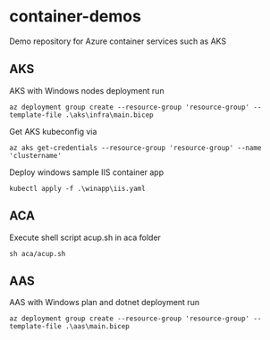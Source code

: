 # container-demos
Demo repository for Azure container services such as AKS

## AKS

AKS with Windows nodes deployment run
```
az deployment group create --resource-group 'resource-group' --template-file .\aks\infra\main.bicep
```

Get AKS kubeconfig via
```
az aks get-credentials --resource-group 'resource-group' --name 'clustername'
```

Deploy windows sample IIS container app
```
kubectl apply -f .\winapp\iis.yaml
```

## ACA

Execute shell script acup.sh in aca folder
```
sh aca/acup.sh
```

## AAS

AAS with Windows plan and dotnet deployment run
```
az deployment group create --resource-group 'resource-group' --template-file .\aas\main.bicep
```